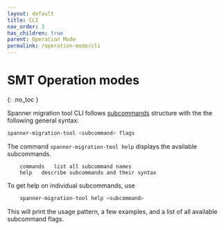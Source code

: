```yaml
---
layout: default
title: CLI
nav_order: 3
has_children: true
parent: Operation Mode
permalink: /operation-mode/cli
---
```


# SMT Operation modes
{: .no_toc }

Spanner migration tool CLI follows [subcommands](https://github.com/google/subcommands)
structure with the the following general syntax:

```sh
spanner-migration-tool <subcommand> flags
```

The command `spanner-migration-tool help` displays the available subcommands.

```text
    commands   list all subcommand names
    help   describe subcommands and their syntax
```

To get help on individual subcommands, use

```sh
    spanner-migration-tool help <subcommand>
```

This will print the usage pattern, a few examples, and a list of all available subcommand flags.
